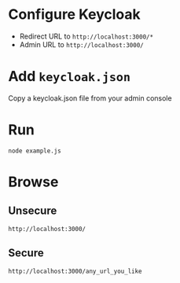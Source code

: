 # Configure Keycloak

* Redirect URL to `http://localhost:3000/*`
* Admin URL to `http://localhost:3000/`

# Add `keycloak.json`

Copy a keycloak.json file from your admin console

# Run

`node example.js`

# Browse

## Unsecure

`http://localhost:3000/`

## Secure

`http://localhost:3000/any_url_you_like`



